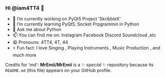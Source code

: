 ### Hi **@iam4TT4** 👋


- 🔭 I’m currently working on PyQt5 Project 'SkribbleX'
- 🌱 I’m currently learning PyQt5, Socket Prpgrammin in Python
- 💬 Ask me about Python
- 📫 You can find me on: Instagram Facebook Discord Soundcloud ,etc
- 😄 Pronouns: 4TT4, 4T, 44
- ⚡ Fun fact: I love Singing , Playing Instruments , Music Production , and much more

Credits for 'md': **MrEmii/MrEmii** is a ✨ _special_ ✨ repository because its `README.md` (this file) appears on your GitHub profile.


